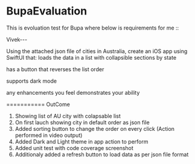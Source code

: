 # BupaEvaluation
This is evoluation test for Bupa where below is requirements for me ::

Vivek---

Using the attached json file of cities in Australia, create an iOS app using SwiftUI that:
loads the data in a list with collapsible sections by state

has a button that reverses the list order

supports dark mode

any enhancements you feel demonstrates your ability

===========
OutCome 
1. Showing list of AU city with colapsable list
2. On first lauch showing city in default order as json file
3. Added sorting button to change the order on every click (Action performed in video output)
4. Added Dark and Light theme in app action to perform
5. Added unit test with code coverage screenshot
6. Additionaly added a refresh button to load data as per json file format
  
